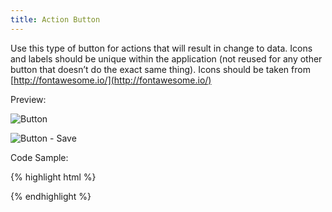 ```yaml
---
title: Action Button
---
```


Use this type of button for actions that will result in change to data. Icons and labels should be unique within the application (not reused for any other button that doesn’t do the exact same thing). Icons should be taken from [http://fontawesome.io/](http://fontawesome.io/)

Preview:

![Button]({{site.baseurl}}/assets/img/elements/btn.png)

![Button - Save]({{site.baseurl}}/assets/img/elements/btn-save.png)

Code Sample:

{% highlight html %}
<!-- No Code Sample Yet -->
{% endhighlight %}
